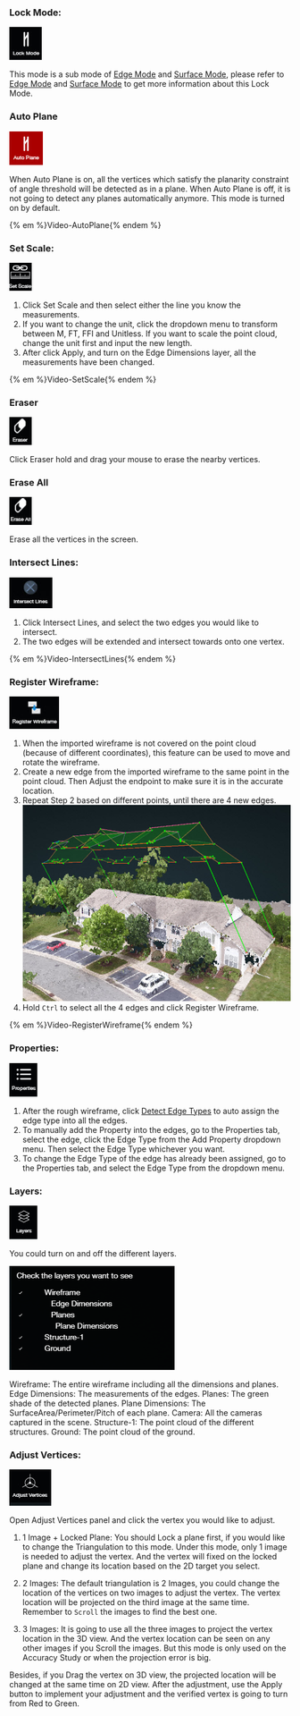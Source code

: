 ### Lock Mode:

![](/icons/lock.jpg)

This mode is a sub mode of [Edge Mode] and [Surface Mode], please refer to [Edge Mode] and [Surface Mode] to get more information about this Lock Mode.


### Auto Plane

![](/icons/autoplane.jpg)

When Auto Plane is on, all the vertices which satisfy the planarity constraint of angle threshold will be detected as in a plane.
When Auto Plane is off, it is not going to detect any planes automatically anymore.
This mode is turned on by default.

{% em %}Video-AutoPlane{% endem %}

### Set Scale:

![](/icons/setscale.jpg)

1. Click Set Scale and then select either the line you know the measurements.
2. If you want to change the unit, click the dropdown menu to transform between M, FT, FFI and Unitless. If you want to scale the point cloud, change the unit first and input the new length.
3. After click Apply, and turn on the Edge Dimensions layer, all the measurements have been changed.

{% em %}Video-SetScale{% endem %}

### Eraser

![](/icons/eraser.jpg)

Click Eraser hold and drag your mouse to erase the nearby vertices.

### Erase All

![](/icons/eraseall.jpg)

Erase all the vertices in the screen.

### Intersect Lines:

![](/icons/intersectlines.jpg)

1. Click Intersect Lines, and select the two edges you would like to intersect.
2. The two edges will be extended and intersect towards onto one vertex.

{% em %}Video-IntersectLines{% endem %}

### Register Wireframe:

![](/icons/registerwireframe.jpg)

1. When the imported wireframe is not covered on the point cloud \(because of different coordinates\), this feature can be used to move and rotate the wireframe.
2. Create a new edge from the imported wireframe to the same point in the point cloud. Then Adjust the endpoint to make sure it is in the accurate location.
3. Repeat Step 2 based on different points, until there are 4 new edges.
    ![](/Images/register.jpg)
4. Hold `Ctrl` to select all the 4 edges and click Register Wireframe.

{% em %}Video-RegisterWireframe{% endem %}

### Properties:

![](/icons/properties.jpg)

1. After the rough wireframe, click [Detect Edge Types] to auto assign the edge type into all the edges.
2. To manually add the Property into the edges, go to the Properties tab, select the edge, click the Edge Type from the Add Property dropdown menu. Then select the Edge Type whichever you want.
3. To change the Edge Type of the edge has already been assigned, go to the Properties tab, and select the Edge Type from the dropdown menu.

### Layers:

![](/icons/layers.jpg)

You could turn on and off the different layers.

![](/Images/layers.png)

Wireframe: The entire wireframe including all the dimensions and planes.
Edge Dimensions: The measurements of the edges.
Planes: The green shade of the detected planes.
Plane Dimensions: The SurfaceArea/Perimeter/Pitch of each plane.
Camera: All the cameras captured in the scene.
Structure-1: The point cloud of the different structures.
Ground: The point cloud of the ground.

### Adjust Vertices:

![](/icons/adjustvertices.jpg)

Open Adjust Vertices panel and click the vertex you would like to adjust.

1. 1 Image + Locked Plane: You should Lock a plane first, if you would like to change the Triangulation to this mode. Under this mode, only 1 image is needed to adjust the vertex. And the vertex will fixed on the locked plane and change its location based on the 2D target you select.

2. 2 Images: The default triangulation is 2 Images, you could change the location of the vertices on two images to adjust the vertex. The vertex location will be projected on the third image at the same time. Remember to `Scroll` the images to find the best one.

3. 3 Images: It is going to use all the three images to project the vertex location in the 3D view. And the vertex location can be seen on any other images if you Scroll the images. But this mode is only used on the Accuracy Study or when the projection error is big.

Besides, if you Drag the vertex on 3D view, the projected location will be changed at the same time on 2D view. After the adjustment, use the Apply button to implement your adjustment and the verified vertex is going to turn from Red to Green.


[Save]: basic-function.md#save
[Save As]: basic-function.md#save-as
[Export]: basic-function.md#export
[Import]: basic-function.md#import
[Undo]: basic-function.md#undo
[Select]: basic-function.md#select
[Create]: basic-function.md#create
[Modify]: basic-function.md#modify
[Delete]: basic-function.md#delete
[Align]: basic-function.md#align
[Lock Mode]: advanced-function.md#lock-mode
[Auto Plane]: advanced-function.md#auto-plane
[Set Scale]: advanced-function.md#set-scale
[Eraser]: advanced-function.md#eraser
[Erase All]: advanced-function.md#erase-all
[Intersect Lines]: advanced-function.md#intersect-lines
[Register Wireframe]: advanced-function.md#register-wireframe
[Properties]: advanced-function.md#properties
[Layers]: advanced-function.md#layers
[Adjust Vertices]: advanced-function.md#adjust-vertices
[Attach]: tools.md#attach
[Detach]: tools.md#detach
[Create from Edges]: tools.md#create-from-edges
[Delete]: tools.md#delete
[Detect Edge Types]: tools.md#detect-edge-types
[Detect Cutouts]: tools.md#detect-cutouts
[Finalize]: tools.md#finalize
[ML Refine]: tools.md#ml-refine
[Validate]: tools.md#validate
[Vertex Mode]: mode.md#vertex-mode
[Edge Mode]: mode.md#edge-mode
[Surface Mode]: mode.md#surface-mode
[Special Cases]: special-cases.md
[Overhang]: special-cases.md#overhang
[Tree]: special-cases.md#tree
[Chimney]: special-cases.md#chimney
[Penetration]: special-cases.md#penetration
[Flat Roof]: special-cases.md#flat-roof
[Steps to QA a Project]: steps-to-qa-a-project.md
[Edge Types and Example]: edge-types-and-example.md
[Shortcut]: shortcut.md







